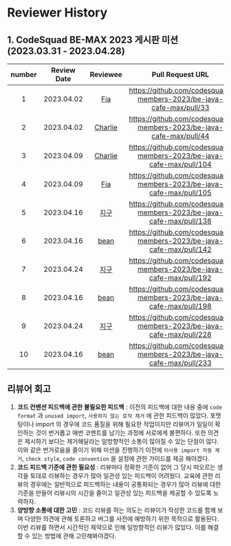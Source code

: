 # Reviewer History

## 1. CodeSquad BE-MAX 2023 게시판 미션 (2023.03.31 - 2023.04.28)

| number | Review Date |               Reviewee                |                          Pull Request URL                           |
|:------:|:-----------:|:-------------------------------------:|:-------------------------------------------------------------------:|
|   1    | 2023.04.02  |   [Fia](https://github.com/yeonise)   | https://github.com/codesquad-members-2023/be-java-cafe-max/pull/33  |
|   2    | 2023.04.02  | [Charlie](https://github.com/CDBchan) | https://github.com/codesquad-members-2023/be-java-cafe-max/pull/44  |
|   3    | 2023.04.09  | [Charlie](https://github.com/CDBchan) | https://github.com/codesquad-members-2023/be-java-cafe-max/pull/104 |
|   4    | 2023.04.09  |   [Fia](https://github.com/yeonise)   | https://github.com/codesquad-members-2023/be-java-cafe-max/pull/105 |
|   5    | 2023.04.16  |    [지구](https://github.com/Ojeegu)    | https://github.com/codesquad-members-2023/be-java-cafe-max/pull/138 |
|   6    | 2023.04.16  | [bean](https://github.com/tjdqls1200) | https://github.com/codesquad-members-2023/be-java-cafe-max/pull/142 |
|   7    | 2023.04.24  |    [지구](https://github.com/Ojeegu)    | https://github.com/codesquad-members-2023/be-java-cafe-max/pull/192 |
|   8    | 2023.04.16  | [bean](https://github.com/tjdqls1200) | https://github.com/codesquad-members-2023/be-java-cafe-max/pull/198 |
|   9    | 2023.04.24  |    [지구](https://github.com/Ojeegu)    | https://github.com/codesquad-members-2023/be-java-cafe-max/pull/228 |
|   10   | 2023.04.16  | [bean](https://github.com/tjdqls1200) | https://github.com/codesquad-members-2023/be-java-cafe-max/pull/233 |

## 리뷰어 회고

1. **코드 컨벤션 피드백에 관한 불필요한 피드백** : 이전의 피드백에 대한 내용 중에 `code format` 과 `unused import`, `사용하지 않는 로직 제거` 에 관한 
   피드백이 많았다. 포맷팅이나 import 의 경우에 코드 품질을 위해 필요한 작업이지만 리뷰어가 일일이 확인하는 것이 번거롭고 매번 코멘트를 남기는 과정에 서로에게 불편하다. 
   또한 의견은 제시하기 보다는 제거해달라는 일방향적인 소통이 많아질 수 있는 단점이 많다. 이와 같은 번거로움을 줄이기 위해 미션을 진행하기 이전에 
   `미사용 import 자동 제거`, `check style`, `code convention` 을 설정에 관한 가이드를 제공 해야겠다.
2. **코드 피드백 기준에 관한 필요성** : 리뷰마다 정확한 기준이 없어 그 당시 떠오르는 생각을 토대로 리뷰하는 경우가 많아 일관성 있는 피드백이
   어려웠다. 교육에 관한 리뷰의 경우에는 일반적으로 피드백하는 내용이 공통화되는 경우가 많아 리뷰에 대한 기준을 만들어 리뷰시의 시간을 줄이고 일관성 있는
   피드백을 제공할 수 있도록 노력하자.
3. **양방향 소통에 대한 고민** : 코드 리뷰를 하는 의도는 리뷰이가 작성한 코드를 함께 보며 다양한 의견에 관해 토론하고 버그를 사전에 예방하기 위한 목적으로
   활용된다. 이번 리뷰를 하면서 시간적인 제약으로 인해 일방향적인 리뷰가 많았다. 이를 해결할 수 있는 방법에 관해 고민해봐야겠다.  
